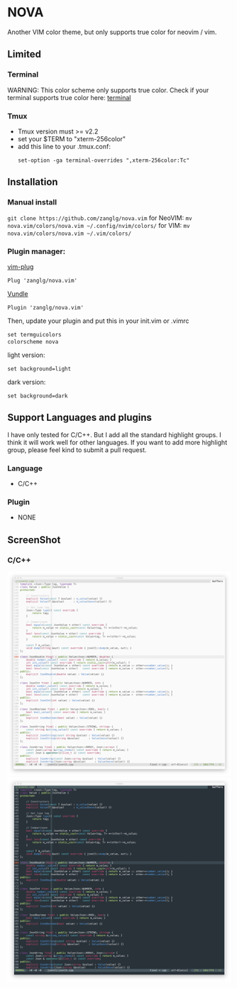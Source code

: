 # NOVA
Another VIM color theme, but only supports true color for neovim / vim.

## Limited
### Terminal
WARNING: This color scheme only supports true color.
Check if your terminal supports true color here: [terminal](https://gist.github.com/XVilka/8346728)
### Tmux
* Tmux version must >= v2.2
* set your $TERM to "xterm-256color"
* add this line to your .tmux.conf:
    ```tmux
    set-option -ga terminal-overrides ",xterm-256color:Tc"
    ```

## Installation
### Manual install
`git clone https://github.com/zanglg/nova.vim`
for NeoVIM:
`mv nova.vim/colors/nova.vim ~/.config/nvim/colors/`
for VIM:
`mv nova.vim/colors/nova.vim ~/.vim/colors/`

### Plugin manager:
[vim-plug](https://github.com/junegunn/vim-plug)
```vim
Plug 'zanglg/nova.vim'
```
[Vundle](https://github.com/VundleVim/Vundle.vim)
```vim
Plugin 'zanglg/nova.vim'
```

Then, update your plugin and put this in your init.vim or .vimrc
```vim
set termguicolors
colorscheme nova
```
light version:
```
set background=light
```
dark version:
```
set background=dark
```

## Support Languages and plugins
I have only tested for C/C++.
But I add all the standard highlight groups. I think it will work well for other languages.
If you want to add more highlight group, please feel kind to submit a pull request.

### Language
* C/C++

### Plugin
* NONE

## ScreenShot
### C/C++
![light_cpp](/screenshots/light_cpp.jpeg?raw=true)
![dark_cpp](/screenshots/dark_cpp.jpeg?raw=true)
